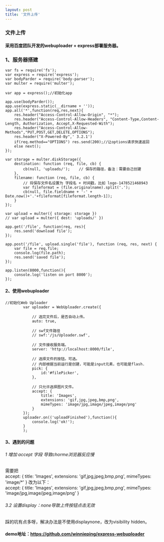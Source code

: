 ```yaml
---
layout: post
title: '文件上传'
---
```

### 文件上传 
#### 采用百度团队开发的webuploader + express部署服务器。
### 1、服务器搭建
```
var fs = require('fs');
var express = require('express');
var bodyParder = require('body-parser');
var multer = require('multer');

var app = express();//初始化app

app.use(bodyParder()); 
app.use(express.static(__dirname + ''));
app.all('*',function(req,res,next){
    res.header("Access-Control-Allow-Origin", "*");
    res.header("Access-Control-Allow-Headers", "Content-Type,Content-Length, Authorization, Accept,X-Requested-With");
    res.header("Access-Control-Allow-Methods","PUT,POST,GET,DELETE,OPTIONS");
    res.header("X-Powered-By",' 3.2.1')
    if(req.method=="OPTIONS") res.send(200);//让options请求快速返回
    else next();
});

var storage = multer.diskStorage({
    destination: function (req, file, cb) {
        cb(null, 'uploads/');    // 保存的路径，备注：需要自己创建
    },
    filename: function (req, file, cb) {
        // 将保存文件名设置为 字段名 + 时间戳，比如 logo-1478521468943
        var fileformat = (file.originalname).split('.');
        cb(null, file.fieldname + '-' + Date.now()+'.'+fileformat[fileformat.length-1]);  
    }
});

var upload = multer({ storage: storage })
// var upload = multer({ dest: 'uploads/' })

app.get('/file', function(req, res){
    res.send('download file');
});

app.post('/file', upload.single('file'), function (req, res, next) {
    var file = req.file;
    console.log(file.path);
    res.send('saved file');
});

app.listen(8000,function(){
    console.log('listen on port 8000');
});
```
#### 2、使用webuploader
```
//初始化Web Uploader
		var uploader = WebUploader.create({

		    // 选完文件后，是否自动上传。
		    auto: true,

		    // swf文件路径
		    // swf:'/js/Uploader.swf',

		    // 文件接收服务端。
		    server: 'http://localhost:8000/file',

		    // 选择文件的按钮。可选。
		    // 内部根据当前运行是创建，可能是input元素，也可能是flash.
		    pick: {
		    	id:'#filePicker',
		    },

		    // 只允许选择图片文件。
		    accept: {
		        title: 'Images',
		        extensions: 'gif,jpg,jpeg,bmp,png',
		        mimeTypes: 'image/jpg,image/jpeg,image/png'
		    }
		});
		uploader.on(('uploadFinished'),function(){
			console.log('ok!');
		}
		);
```
#### 3、遇到的问题  
###### 1 增加 accept 字段 导致chorme浏览器反应慢
需要把  
accept: {
		        title: 'Images',
		        extensions: 'gif,jpg,jpeg,bmp,png',
		        mimeTypes: 'image/*'
		    }
改为以下：  
accept: {
		        title: 'Images',
		        extensions: 'gif,jpg,jpeg,bmp,png',
		        mimeTypes: 'image/jpg,image/jpeg,image/png'
		    }
###### 3.2 设置display：none导致上传按钮点击无效
踩的坑有点多呀，解决办法是不使用displaynone，改为visibility hidden。

#### demo地址：https://github.com/winnieping/express-webuploader